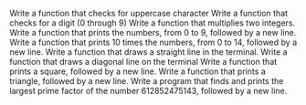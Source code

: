 Write a function that checks for uppercase character
Write a function that checks for a digit (0 through 9)
Write a function that multiplies two integers.
Write a function that prints the numbers, from 0 to 9, followed by a new line.
Write a function that prints 10 times the numbers, from 0 to 14, followed by a new line.
Write a function that draws a straight line in the terminal.
Write a function that draws a diagonal line on the terminal
Write a function that prints a square, followed by a new line.
Write a function that prints a triangle, followed by a new line.
Write a program that finds and prints the largest prime factor of the number 612852475143, followed by a new line.
